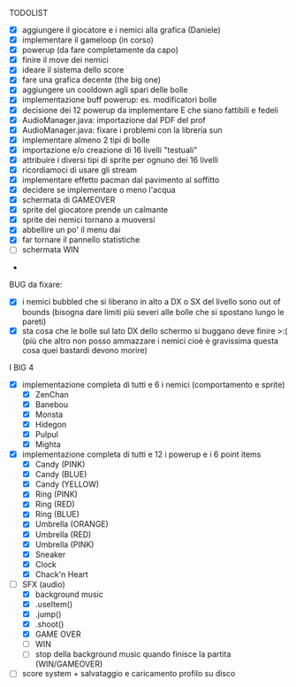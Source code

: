 TODOLIST  
- [x] aggiungere il giocatore e i nemici alla grafica (Daniele)
- [x] implementare il gameloop (in corso) 
- [x] powerup (da fare completamente da capo)
- [x] finire il move dei nemici 
- [x] ideare il sistema dello score 
- [x] fare una grafica decente (the big one)
- [x] aggiungere un cooldown agli spari delle bolle
- [x] implementazione buff powerup: es. modificatori bolle
- [x] decisione dei 12 powerup da implementare E che siano fattibili e fedeli
- [x] AudioManager.java: importazione dal PDF del prof
- [x] AudioManager.java: fixare i problemi con la libreria sun
- [x] implementare almeno 2 tipi di bolle
- [x] importazione e/o creazione di 16 livelli "testuali"
- [x] attribuire i diversi tipi di sprite per ognuno dei 16 livelli
- [x] ricordiamoci di usare gli stream
- [x] implementare effetto pacman dal pavimento al soffitto
- [x] decidere se implementare o meno l'acqua
- [x] schermata di GAMEOVER
- [x] sprite del giocatore prende un calmante 
- [x] sprite dei nemici tornano a muoversi
- [x] abbellire un po' il menu dai
- [x] far tornare il pannello statistiche
- [ ] schermata WIN
- 

BUG da fixare:
- [x] i nemici bubbled che si liberano in alto a DX o SX del livello sono out of bounds (bisogna dare limiti più severi alle bolle che si spostano lungo le pareti)
- [x] sta cosa che le bolle sul lato DX dello schermo si buggano deve finire >:( (più che altro non posso ammazzare i nemici cioè è gravissima questa cosa quei bastardi devono morire)

I BIG 4
- [x] implementazione completa di tutti e 6 i nemici (comportamento e sprite)
    - [x] ZenChan
    - [x] Banebou
    - [x] Monsta
    - [x] Hidegon
    - [x] Pulpul
    - [x] Mighta
- [x] implementazione completa di tutti e 12 i powerup e i 6 point items
    - [x] Candy (PINK)
    - [x] Candy (BLUE)
    - [x] Candy (YELLOW)
    - [x] Ring (PINK)
    - [x] Ring (RED)
    - [x] Ring (BLUE)
    - [x] Umbrella (ORANGE)
    - [x] Umbrella (RED)
    - [x] Umbrella (PINK)
    - [x] Sneaker
    - [x] Clock
    - [x] Chack'n Heart
- [ ] SFX (audio)
    - [x] background music
    - [x] .useItem()
    - [x] .jump()
    - [x] .shoot()
    - [x] GAME OVER
    - [ ] WIN
    - [ ] stop della background music quando finisce la partita (WIN/GAMEOVER)
- [ ] score system + salvataggio e caricamento profilo su disco
